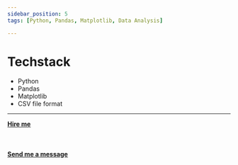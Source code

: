 ```yaml
---
sidebar_position: 5
tags: [Python, Pandas, Matplotlib, Data Analysis]

---
```


# Techstack

- Python
- Pandas
- Matplotlib
- CSV file format

<hr></hr>

<a href="https://calendly.com/mattherzog/business-chat" target="_blank"><b><u>Hire me</u></b></a>
<br></br>
<br></br>
<a href="mailto:matt@mattherzog.me" target="_blank"><b><u>Send me a message</u></b></a>